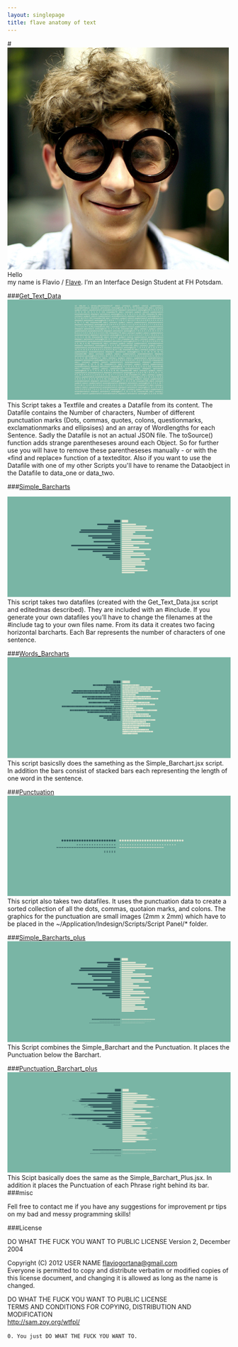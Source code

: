 ```yaml
---
layout: singlepage
title: flave anatomy of text
---
```

#![AVATAR](assets/images/avatar/flave.png) Hello  
my name is Flavio / [Flave](https://github.com/flave). I’m an Interface Design Student at FH Potsdam.  
  
###[Get_Text_Data](https://raw.github.com/fabiantheblind/auto-typo-adbe-id/master/Flave/Get_Text_Data.jsx)    
![TEASER](assets/images/teaser/flave_Get_Text_Data.png)
This Script takes a Textfile and creates a Datafile from its content. The Datafile contains the Number of characters, Number of different punctuation marks (Dots, commas, quotes, colons, questionmarks, exclamationmarks and ellipsises) and an array of Wordlengths for each Sentence. Sadly the Datafile is not an actual JSON file. The toSource() function adds strange parentheseses around each Object. So for further use you will have to remove these parentheseses manually - or with the «find and replace» function of a texteditor. Also if you want to use the Datafile with one of my other Scripts you'll have to rename the Dataobject in the Datafile to data_one or data_two.  

###[Simple_Barcharts](https://raw.github.com/fabiantheblind/auto-typo-adbe-id/master/Flave/Simple_Barcharts.jsx)  

![TEASER](assets/images/teaser/flave_Simple_Barchart.png)
This script takes two datafiles (created with the Get_Text_Data.jsx script and editedmas described). They are included with an #include. If you generate your own datafiles you’ll have to change the filenames at the #include tag to your own files name.  From its data it creates two facing horizontal barcharts. Each Bar represents the number of characters of one sentence.  

###[Words_Barcharts](https://raw.github.com/fabiantheblind/auto-typo-adbe-id/master/Flave/Word_Barcharts.jsx)  
![TEASER](assets/images/teaser/flave_Word_Barchart.png)
This script basicslly does the samething as the Simple_Barchart.jsx script. In addition the bars consist of stacked bars each representing the length of one word in the sentence.  


###[Punctuation](https://raw.github.com/fabiantheblind/auto-typo-adbe-id/master/Flave/Punctuation.jsx)  
![TEASER](assets/images/teaser/flave_Punctuation.png)
This script also takes two datafiles. It uses the punctuation data to create a sorted collection of all the dots, commas, quotaion marks, and colons. The graphics for the punctuation are small images (2mm x 2mm) which have to be placed in the ~/Application/Indesign/Scripts/Script Panel/*  folder.  
  
###[Simple_Barcharts_plus](https://raw.github.com/fabiantheblind/auto-typo-adbe-id/master/Flave/Simple_Barcharts_plus.jsx)  
![TEASER](assets/images/teaser/flave_Simple_Barchart_plus.png)
This Script combines the Simple_Barchart and the Punctuation. It places the Punctuation below the Barchart.  

###[Punctuation_Barchart_plus](https://raw.github.com/fabiantheblind/auto-typo-adbe-id/master/Flave/Punctuation_Barcharts_plus.jsx)  
![TEASER](assets/images/teaser/flave_Punctuation_Barchart_plus.png)
This Scipt basically does the same as the Simple_Barchart_Plus.jsx. In addition it  places the Punctuation of each Phrase right behind its bar.  
###misc  
 
Fell free to contact me if you have any suggestions for improvement pr tips on my bad and messy programming skills!  


###License  

DO WHAT THE FUCK YOU WANT TO PUBLIC LICENSE
Version 2, December 2004

Copyright (C) 2012 USER NAME <flaviogortana@gmail.com>  
Everyone is permitted to copy and distribute verbatim or modified copies of this license document, and changing it is allowed as long as the name is changed.  

DO WHAT THE FUCK YOU WANT TO PUBLIC LICENSE  
TERMS AND CONDITIONS FOR COPYING, DISTRIBUTION AND MODIFICATION  
http://sam.zoy.org/wtfpl/  

`0. You just DO WHAT THE FUCK YOU WANT TO.`  


